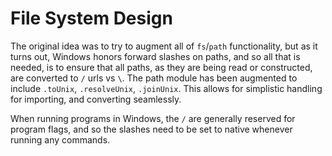 # File System Design

The original idea was to try to augment all of `fs`/`path` functionality, but as it turns out, Windows honors forward slashes on paths, and so all that is needed, is to ensure that all paths, as they are being read or constructed, are converted to `/` urls vs `\`.  The path module has been augmented to include `.toUnix`, `.resolveUnix`, `.joinUnix`.  This allows for simplistic handling for importing, and converting seamlessly.

When running programs in Windows, the `/` are generally reserved for program flags, and so the slashes need to be set to native whenever running any commands.